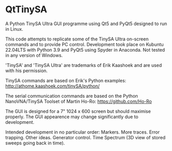 # QtTinySA

A Python TinySA Ultra GUI programme using Qt5 and PyQt5 designed to run in Linux.

This code attempts to replicate some of the TinySA Ultra on-screen commands and to provide PC control.
Development took place on Kubuntu 22.04LTS with Python 3.9 and PyQt5 using Spyder in Anaconda.
Not tested in any version of Windows.

'TinySA' and 'TinySA Ultra' are trademarks of Erik Kaashoek and are used with his permission.

TinySA commands are based on Erik's Python examples:
http://athome.kaashoek.com/tinySA/python/

The serial communication commands are based on the Python NanoVNA/TinySA Toolset of Martin Ho-Ro:
https://github.com/Ho-Ro

The GUI is designed for a 7" 1024 x 600 screen but should maximise properly.  The GUI appearence may change significantly due to development.

Intended development in no particular order:
Markers.
More traces.
Error trapping.
Other ideas.
Generator control.
Time Spectrum (3D view of stored sweeps going back in time).
